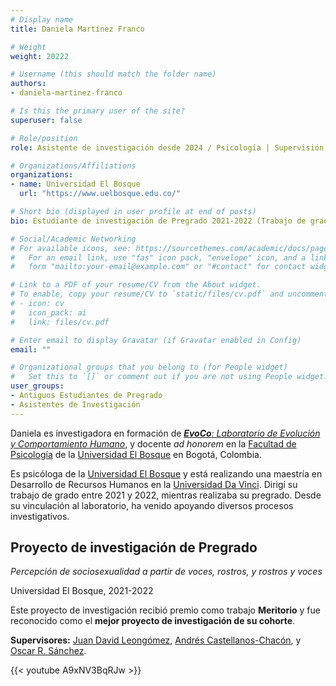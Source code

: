 ```yaml
---
# Display name
title: Daniela Martínez Franco

# Weight
weight: 20222

# Username (this should match the folder name)
authors:
- daniela-martinez-franco

# Is this the primary user of the site?
superuser: false

# Role/position
role: Asistente de investigación desde 2024 / Psicología | Supervisión de investigación 2021-2022 (Trabajo de grado meritorio)

# Organizations/Affiliations
organizations:
- name: Universidad El Bosque
  url: "https://www.uelbosque.edu.co/"

# Short bio (displayed in user profile at end of posts)
bio: Estudiante de investigación de Pregrado 2021-2022 (Trabajo de grado meritorio).

# Social/Academic Networking
# For available icons, see: https://sourcethemes.com/academic/docs/page-builder/#icons
#   For an email link, use "fas" icon pack, "envelope" icon, and a link in the
#   form "mailto:your-email@example.com" or "#contact" for contact widget.

# Link to a PDF of your resume/CV from the About widget.
# To enable, copy your resume/CV to `static/files/cv.pdf` and uncomment the lines below.
# - icon: cv
#   icon_pack: ai
#   link: files/cv.pdf

# Enter email to display Gravatar (if Gravatar enabled in Config)
email: ""

# Organizational groups that you belong to (for People widget)
#   Set this to `[]` or comment out if you are not using People widget.
user_groups:
- Antiguos Estudiantes de Pregrado
- Asistentes de Investigación
---
```


Daniela es investigadora en formación de [***EvoCo**: Laboratorio de Evolución y Comportamiento Humano*](/es/team/), y docente *ad honorem* en la [Facultad de Psicología](https://www.unbosque.edu.co/psicologia) de la [Universidad El Bosque](https://www.unbosque.edu.co/) en Bogotá, Colombia.

Es psicóloga de la [Universidad El Bosque](https://www.unbosque.edu.co/) y está realizando una maestría en Desarrollo de
Recursos Humanos en la [Universidad Da Vinci](https://udavinci.edu.mx/). Dirigí su trabajo de grado entre 2021 y 2022, mientras realizaba su pregrado. Desde su vinculación al laboratorio, ha venido apoyando diversos procesos investigativos.

## **Proyecto de investigación de Pregrado**  

*Percepción de sociosexualidad a partir de voces, rostros, y rostros y voces*

Universidad El Bosque, 2021-2022

Este proyecto de investigación recibió premio como trabajo **Meritorio** y fue reconocido como el **mejor proyecto de investigación de su cohorte**.

**Supervisores:** [Juan David Leongómez](/es/#about), [Andrés Castellanos-Chacón](/es/author/andres-castellanos-chacon/), y [Oscar R. Sánchez](/es/author/oscar-r.-sanchez/).

{{< youtube A9xNV3BqRJw >}}

